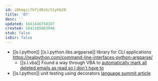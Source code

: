 ```yaml
---
id: i8kmgzifkfjd0ihc51yhb20
title: '07'
desc: ''
updated: 1641446758107
created: 1641105063948
stub: false
isDir: false
---
```



-  [[s.l.python]] [[s.l.python.libs.argparse]] library for CLI applications <https://realpython.com/command-line-interfaces-python-argparse/>
   - [[s.l.vba]] Found a way through VBA to [automatically mark all deleted emails as read so I don't have to](https://www.extendoffice.com/documents/outlook/1931-outlook-auto-mark-deleted-email-as-read.html)
-  [[s.l.python]] unit testing using decorators [language summit article](https://pyfound.blogspot.com/2021/06/the-2021-python-language-summit-fuzzing.html?utm_source=feedburner&utm_medium=feed&utm_campaign=Feed:+PythonSoftwareFoundationNews+(Python+Software+Foundation+News))
   
